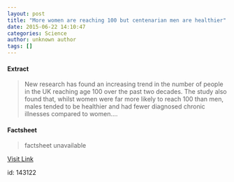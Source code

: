 ```yaml
---
layout: post
title: "More women are reaching 100 but centenarian men are healthier"
date: 2015-06-22 14:10:47
categories: Science
author: unknown author
tags: []
---
```



#### Extract
>New research has found an increasing trend in the number of people in the UK reaching age 100 over the past two decades. The study also found that, whilst women were far more likely to reach 100 than men, males tended to be healthier and had fewer diagnosed chronic illnesses compared to women....

#### Factsheet
>factsheet unavailable

[Visit Link](http://www.sciencedaily.com/releases/2015/06/150622101047.htm)

id:  143122


